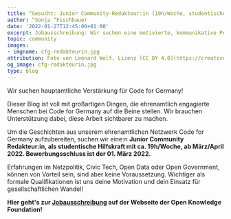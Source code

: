 ```yaml
--- 
title: “Gesucht: Junior Community-Redakteur:in (19h/Woche, studentische Hilfskraft)” 
author: “Sonja “Fischbauer
date: '2022-01-27T12:45:00+01:00'
excerpt: Jobausschreibung: Wir suchen eine motivierte, kommunikative Person, die Geschichten aus unserem ehrenamtlichen Netzwerk Code for Germany aufspürt und verbreitet. 
topic: community
images:
- imgname: cfg-redakteurin.jpg
attribution: Foto von Leonard Wolf, Lizenz [CC BY 4.0](https://creativecommons.org/licenses/by/4.0/)
og_image: cfg-redakteurin.jpg 
type: blog
---
```

Wir suchen hauptamtliche Verstärkung für Code for Germany! 

Dieser Blog ist voll mit großartigen Dingen, die ehrenamtlich engagierte Menschen bei Code for Germany auf die Beine stellen. Wir brauchen Unterstützung dabei, diese Arbeit sichtbarer zu machen. 

Um die Geschichten aus unserem ehrenamtlichen Netzwerk Code for Germany aufzubereiten, suchen wir eine:n **Junior Community Redakteur:in, als studentische Hilfskraft mit ca. 19h/Woche, ab März/April 2022. Bewerbungsschluss ist der 01. März 2022.**

Erfahrungen im   Netzpolitik, Civic Tech, Open Data oder Open Government, können von Vorteil sein, sind aber keine Voraussetzung. 
Wichtiger als formale Qualifikationen ist uns deine Motivation und dein Einsatz für gesellschaftlichen Wandel! 

**Hier geht's zur [Jobausschreibung](https://okfn.de/jobs/cfg-junior-community-redakteurin/) auf der Webseite der Open Knowledge Foundation!**
